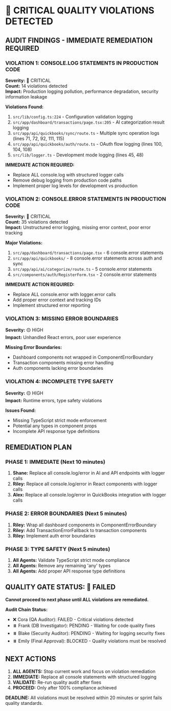 # 🚨 CRITICAL QUALITY VIOLATIONS DETECTED

## AUDIT FINDINGS - IMMEDIATE REMEDIATION REQUIRED

### **VIOLATION 1: CONSOLE.LOG STATEMENTS IN PRODUCTION CODE**
**Severity:** 🔴 CRITICAL  
**Count:** 14 violations detected  
**Impact:** Production logging pollution, performance degradation, security information leakage

**Violations Found:**
1. `src/lib/config.ts:224` - Configuration validation logging
2. `src/app/dashboard/transactions/page.tsx:205` - AI categorization result logging
3. `src/app/api/quickbooks/sync/route.ts` - Multiple sync operation logs (lines 71, 72, 92, 111, 115)
4. `src/app/api/quickbooks/auth/route.ts` - OAuth flow logging (lines 100, 104, 108)
5. `src/lib/logger.ts` - Development mode logging (lines 45, 48)

**IMMEDIATE ACTION REQUIRED:**
- Replace ALL console.log with structured logger calls
- Remove debug logging from production code paths
- Implement proper log levels for development vs production

### **VIOLATION 2: CONSOLE.ERROR STATEMENTS IN PRODUCTION CODE**
**Severity:** 🔴 CRITICAL  
**Count:** 35 violations detected  
**Impact:** Unstructured error logging, missing error context, poor error tracking

**Major Violations:**
1. `src/app/dashboard/transactions/page.tsx` - 6 console.error statements
2. `src/app/api/quickbooks/` - 8 console.error statements across auth and sync
3. `src/app/api/ai/categorize/route.ts` - 5 console.error statements
4. `src/components/auth/RegisterForm.tsx` - 2 console.error statements

**IMMEDIATE ACTION REQUIRED:**
- Replace ALL console.error with logger.error calls
- Add proper error context and tracking IDs
- Implement structured error reporting

### **VIOLATION 3: MISSING ERROR BOUNDARIES**
**Severity:** 🟡 HIGH  
**Impact:** Unhandled React errors, poor user experience

**Missing Error Boundaries:**
- Dashboard components not wrapped in ComponentErrorBoundary
- Transaction components missing error handling
- Auth components lacking error boundaries

### **VIOLATION 4: INCOMPLETE TYPE SAFETY**
**Severity:** 🟡 HIGH  
**Impact:** Runtime errors, type safety violations

**Issues Found:**
- Missing TypeScript strict mode enforcement
- Potential any types in component props
- Incomplete API response type definitions

## REMEDIATION PLAN

### **PHASE 1: IMMEDIATE (Next 10 minutes)**
1. **Shane:** Replace all console.log/error in AI and API endpoints with logger calls
2. **Riley:** Replace all console.log/error in React components with logger calls
3. **Alex:** Replace all console.log/error in QuickBooks integration with logger calls

### **PHASE 2: ERROR BOUNDARIES (Next 5 minutes)**
1. **Riley:** Wrap all dashboard components in ComponentErrorBoundary
2. **Riley:** Add TransactionErrorFallback to transaction components
3. **Riley:** Implement auth error boundaries

### **PHASE 3: TYPE SAFETY (Next 5 minutes)**
1. **All Agents:** Validate TypeScript strict mode compliance
2. **All Agents:** Remove any remaining 'any' types
3. **All Agents:** Add proper API response type definitions

## QUALITY GATE STATUS: 🔴 FAILED

**Cannot proceed to next phase until ALL violations are remediated.**

**Audit Chain Status:**
- ❌ Cora (QA Auditor): FAILED - Critical violations detected
- ⏸️ Frank (DB Investigator): PENDING - Waiting for code quality fixes
- ⏸️ Blake (Security Auditor): PENDING - Waiting for logging security fixes
- ⏸️ Emily (Final Approval): BLOCKED - Quality violations must be resolved

## NEXT ACTIONS

1. **ALL AGENTS:** Stop current work and focus on violation remediation
2. **IMMEDIATE:** Replace all console statements with structured logging
3. **VALIDATE:** Re-run quality audit after fixes
4. **PROCEED:** Only after 100% compliance achieved

**DEADLINE:** All violations must be resolved within 20 minutes or sprint fails quality standards.